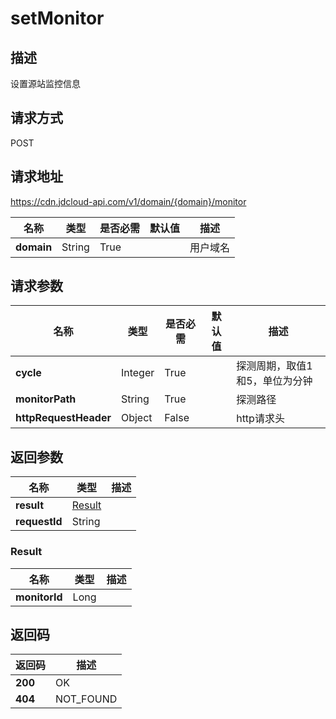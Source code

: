 # setMonitor


## 描述
设置源站监控信息

## 请求方式
POST

## 请求地址
https://cdn.jdcloud-api.com/v1/domain/{domain}/monitor

|名称|类型|是否必需|默认值|描述|
|---|---|---|---|---|
|**domain**|String|True| |用户域名|

## 请求参数
|名称|类型|是否必需|默认值|描述|
|---|---|---|---|---|
|**cycle**|Integer|True| |探测周期，取值1和5，单位为分钟|
|**monitorPath**|String|True| |探测路径|
|**httpRequestHeader**|Object|False| |http请求头|


## 返回参数
|名称|类型|描述|
|---|---|---|
|**result**|[Result](setmonitor#result)| |
|**requestId**|String| |

### <div id="result">Result</div>
|名称|类型|描述|
|---|---|---|
|**monitorId**|Long| |

## 返回码
|返回码|描述|
|---|---|
|**200**|OK|
|**404**|NOT_FOUND|